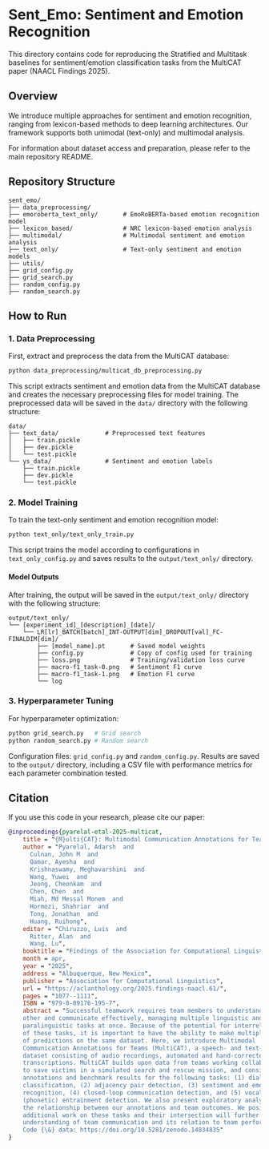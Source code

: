 # Sent_Emo: Sentiment and Emotion Recognition

This directory contains code for reproducing the Stratified and Multitask
baselines for sentiment/emotion classification tasks from the MultiCAT paper
(NAACL Findings 2025).

## Overview

We introduce multiple approaches for sentiment and emotion recognition, ranging
from lexicon-based methods to deep learning architectures. Our framework
supports both unimodal (text-only) and multimodal analysis.

For information about dataset access and preparation, please refer to the main
repository README.

## Repository Structure

```
sent_emo/
├── data_preprocessing/
├── emoroberta_text_only/       # EmoRoBERTa-based emotion recognition model
├── lexicon_based/              # NRC lexicon-based emotion analysis
├── multimodal/                 # Multimodal sentiment and emotion analysis
├── text_only/                  # Text-only sentiment and emotion models
├── utils/
├── grid_config.py
├── grid_search.py
├── random_config.py
├── random_search.py
```

## How to Run

### 1. Data Preprocessing

First, extract and preprocess the data from the MultiCAT database:

```bash
python data_preprocessing/multicat_db_preprocessing.py
```

This script extracts sentiment and emotion data from the MultiCAT database and
creates the necessary preprocessing files for model training. The preprocessed
data will be saved in the `data/` directory with the following structure:

```
data/
├── text_data/             # Preprocessed text features
│   ├── train.pickle
│   ├── dev.pickle
│   └── test.pickle
└── ys_data/               # Sentiment and emotion labels
    ├── train.pickle
    ├── dev.pickle
    └── test.pickle
```

### 2. Model Training

To train the text-only sentiment and emotion recognition model:

```bash
python text_only/text_only_train.py
```

This script trains the model according to configurations in
`text_only_config.py` and saves results to the `output/text_only/` directory.

#### Model Outputs

After training, the output will be saved in the `output/text_only/` directory with the following structure:

```
output/text_only/
└── [experiment_id]_[description]_[date]/
    └── LR[lr]_BATCH[batch]_INT-OUTPUT[dim]_DROPOUT[val]_FC-FINALDIM[dim]/
        ├── [model_name].pt       # Saved model weights
        ├── config.py             # Copy of config used for training
        ├── loss.png              # Training/validation loss curve
        ├── macro-f1_task-0.png   # Sentiment F1 curve
        ├── macro-f1_task-1.png   # Emotion F1 curve
        └── log
```

### 3. Hyperparameter Tuning

For hyperparameter optimization:

```bash
python grid_search.py   # Grid search
python random_search.py # Random search
```

Configuration files: `grid_config.py` and `random_config.py`. Results are saved
to the `output/` directory, including a CSV file with performance metrics for
each parameter combination tested.

## Citation

If you use this code in your research, please cite our paper:

```bibtex
@inproceedings{pyarelal-etal-2025-multicat,
    title = "{M}ulti{CAT}: Multimodal Communication Annotations for Teams",
    author = "Pyarelal, Adarsh  and
      Culnan, John M  and
      Qamar, Ayesha  and
      Krishnaswamy, Meghavarshini  and
      Wang, Yuwei  and
      Jeong, Cheonkam  and
      Chen, Chen  and
      Miah, Md Messal Monem  and
      Hormozi, Shahriar  and
      Tong, Jonathan  and
      Huang, Ruihong",
    editor = "Chiruzzo, Luis  and
      Ritter, Alan  and
      Wang, Lu",
    booktitle = "Findings of the Association for Computational Linguistics: NAACL 2025",
    month = apr,
    year = "2025",
    address = "Albuquerque, New Mexico",
    publisher = "Association for Computational Linguistics",
    url = "https://aclanthology.org/2025.findings-naacl.61/",
    pages = "1077--1111",
    ISBN = "979-8-89176-195-7",
    abstract = "Successful teamwork requires team members to understand each
    other and communicate effectively, managing multiple linguistic and
    paralinguistic tasks at once. Because of the potential for interrelatedness
    of these tasks, it is important to have the ability to make multiple types
    of predictions on the same dataset. Here, we introduce Multimodal
    Communication Annotations for Teams (MultiCAT), a speech- and text-based
    dataset consisting of audio recordings, automated and hand-corrected
    transcriptions. MultiCAT builds upon data from teams working collaboratively
    to save victims in a simulated search and rescue mission, and consists of
    annotations and benchmark results for the following tasks: (1) dialog act
    classification, (2) adjacency pair detection, (3) sentiment and emotion
    recognition, (4) closed-loop communication detection, and (5) vocal
    (phonetic) entrainment detection. We also present exploratory analyses on
    the relationship between our annotations and team outcomes. We posit that
    additional work on these tasks and their intersection will further improve
    understanding of team communication and its relation to team performance.
    Code {\&} data: https://doi.org/10.5281/zenodo.14834835"
}
```
